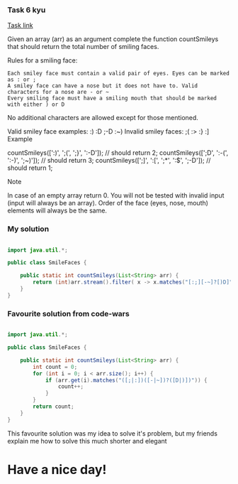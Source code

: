 ### Task 6 kyu

[Task link](https://www.codewars.com/kata/583203e6eb35d7980400002a/)

Given an array (arr) as an argument complete the function countSmileys that should return the total number of smiling faces.

Rules for a smiling face:

    Each smiley face must contain a valid pair of eyes. Eyes can be marked as : or ;
    A smiley face can have a nose but it does not have to. Valid characters for a nose are - or ~
    Every smiling face must have a smiling mouth that should be marked with either ) or D

No additional characters are allowed except for those mentioned.

Valid smiley face examples: :) :D ;-D :~)
Invalid smiley faces: ;( :> :} :]
Example

countSmileys([':)', ';(', ';}', ':-D']);       // should return 2;
countSmileys([';D', ':-(', ':-)', ';~)']);     // should return 3;
countSmileys([';]', ':[', ';*', ':$', ';-D']); // should return 1;

Note

In case of an empty array return 0. You will not be tested with invalid input (input will always be an array). Order of the face (eyes, nose, mouth) elements will always be the same.


### My solution

```Java

import java.util.*;

public class SmileFaces {

    public static int countSmileys(List<String> arr) {
        return (int)arr.stream().filter( x -> x.matches("[:;][-~]?[)D]")).count();
    }
}

```

### Favourite solution from code-wars

```Java

import java.util.*;

public class SmileFaces {

    public static int countSmileys(List<String> arr) {
        int count = 0;
        for (int i = 0; i < arr.size(); i++) {
            if (arr.get(i).matches("([;|:])([-|~])?([D|)])")) {
                count++;
            }
        }
        return count;
    }
}

```

This favourite solution was my idea to solve it's problem, but my friends explain me how to solve this much shorter and elegant

# Have a nice day!